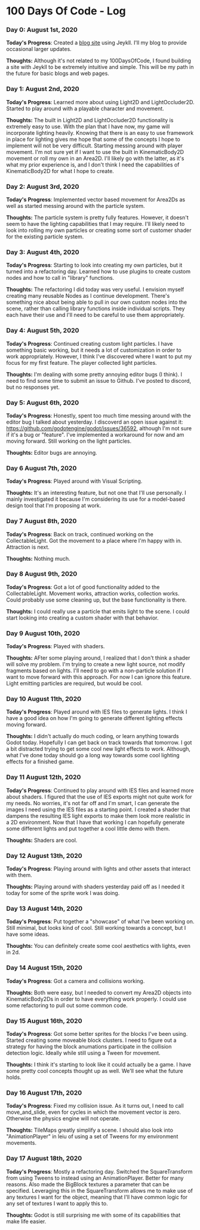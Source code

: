 # 100 Days Of Code - Log

### Day 0: August 1st, 2020

**Today's Progress**: Created a [blog site](https://nhartung.github.io/) using Jeykll. I'll my blog to provide occasional larger updates.

**Thoughts:** Although it's not related to my 100DaysOfCode, I found building a site with Jeykll to be extremely intuitive and simple. This will be my path in the future for basic blogs and web pages.

### Day 1: August 2nd, 2020

**Today's Progress**: Learned more about using Light2D and LightOccluder2D. Started to play around with a playable character and movement.

**Thoughts:** The built in Light2D and LightOccluder2D functionality is extremely easy to use. With the plan that I have now, my game will incorporate lighting heavily. Knowing that there is an easy to use framework in place for lighting gives me hope that some of the concepts I hope to implement will not be very difficult. Starting messing around with player movement. I'm not sure yet if I want to use the built in KinematicBody2D movement or roll my own in an Area2D. I'll likely go with the latter, as it's what my prior experience is, and I don't think I need the capabilities of KinematicBody2D for what I hope to create.

### Day 2: August 3rd, 2020

**Today's Progress**: Implemented vector based movement for Area2Ds as well as started messing around with the particle system.

**Thoughts:** The particle system is pretty fully features. However, it doesn't seem to have the lighting capabilities that I may require. I'll likely need to look into rolling my own particles or creating some sort of customer shader for the existing particle system.

### Day 3: August 4th, 2020

**Today's Progress**: Starting to look into creating my own particles, but it turned into a refactoring day. Learned how to use plugins to create custom nodes and how to call in "library" functions.

**Thoughts:** The refactoring I did today was very useful. I envision myself creating many reusable Nodes as I continue development. There's something nice about being able to pull in our own custom nodes into the scene, rather than calling library functions inside individual scripts. They each have their use and I'll need to be careful to use them appropriately.

### Day 4: August 5th, 2020

**Today's Progress**: Continued creating custom light particles. I have something basic working, but it needs a lot of customization in order to work appropriately. However, I think I've discovered where I want to put my focus for my first feature. The player collected light particles.

**Thoughts:** I'm dealing with some pretty annoying editor bugs (I think). I need to find some time to submit an issue to Github. I've posted to discord, but no responses yet.


### Day 5: August 6th, 2020

**Today's Progress**: Honestly, spent too much time messing around with the editor bug I talked about yesterday. I discoverd an open issue against it: https://github.com/godotengine/godot/issues/36592, although I'm not sure if it's a bug or "feature". I've implemented a workaround for now and am moving forward. Still working on the light particles.

**Thoughts:** Editor bugs are annoying.

### Day 6 August 7th, 2020

**Today's Progress**: Played around with Visual Scripting.

**Thoughts:** It's an interesting feature, but not one that I'll use personally. I mainly investigated it because I'm considering its use for a model-based design tool that I'm proposing at work.

### Day 7 August 8th, 2020

**Today's Progress**: Back on track, continued working on the CollectableLight. Got the movement to a place where I'm happy with in. Attraction is next.

**Thoughts:** Nothing much.

### Day 8 August 9th, 2020

**Today's Progress**: Got a lot of good functionality added to the CollectableLight. Movement works, attraction works, collection works. Could probably use some cleaning up, but the base functionality is there. 

**Thoughts:** I could really use a particle that emits light to the scene. I could start looking into creating a custom shader with that behavior.

### Day 9 August 10th, 2020

**Today's Progress**: Played with shaders.

**Thoughts:** AFter some playing around, I realized that I don't think a shader will solve my problem. I'm trying to create a new light source, not modify fragments based on lights. I'll need to go with a non-particle solution if I want to move forward with this approach. For now I can ignore this feature. Light emitting particles are required, but would be cool.

### Day 10 August 11th, 2020

**Today's Progress**: Played around with IES files to generate lights. I think I have a good idea on how I'm going to generate different lighting effects moving forward.

**Thoughts:** I didn't actually do much coding, or learn anything towards Godot today. Hopefully I can get back on track towards that tomorrow. I got a bit distracted trying to get some cool new light effects to work. Although, what I've done today should go a long way towards some cool lighting effects for a finished game.

### Day 11 August 12th, 2020

**Today's Progress**: Continued to play around with IES files and learned more about shaders. I figured that the use of IES exports might not quite work for my needs. No worries, it's not far off and I'm smart, I can generate the images I need using the IES files as a starting point. I created a shader that dampens the resulting IES light exports to make them look more realistic in a 2D environment. Now that I have that working I can hopefully generate some different lights and put together a cool little demo with them.

**Thoughts:** Shaders are cool.

### Day 12 August 13th, 2020

**Today's Progress**: Playing around with lights and other assets that interact with them.

**Thoughts:** Playing around with shaders yesterday paid off as I needed it today for some of the sprite work I was doing.

### Day 13 August 14th, 2020

**Today's Progress**: Put together a "showcase" of what I've been working on. Still minimal, but looks kind of cool. Still working towards a concept, but I have some ideas.

**Thoughts:** You can definitely create some cool aesthetics with lights, even in 2d.

### Day 14 August 15th, 2020

**Today's Progress**: Got a camera and collisions working.

**Thoughts:** Both were easy, but I needed to convert my Area2D objects into KinematicBody2Ds in order to have everything work properly. I could use some refactoring to pull out some common code.

### Day 15 August 16th, 2020

**Today's Progress**: Got some better sprites for the blocks I've been using. Started creating some moveable block clusters. I need to figure out a strategy for having the block anumations participate in the collision detection logic. Ideally while still using a Tween for movement.

**Thoughts:** I think it's starting to look like it could actually be a game. I have some pretty cool concepts thought up as well. We'll see what the future holds.

### Day 16 August 17th, 2020

**Today's Progress**: Fixed my collision issue. As it turns out, I need to call move_and_slide, even for cycles in which the movement vector is zero. Otherwise the physics engine will not operate.

**Thoughts:** TileMaps greatly simplify a scene. I should also look into "AnimationPlayer" in leiu of using a set of Tweens for my environment movements.

### Day 17 August 18th, 2020

**Today's Progress**: Mostly a refactoring day. Switched the SquareTransform from using Tweens to instead using an AnimationPlayer. Better for many reasons. Also made the BigBlock textures a parameter that can be specified. Leveraging this in the SquareTransform allows me to make use of any textures I want for the object, meaning that I'll have common logic for any set of textures I want to apply this to.

**Thoughts:** Godot is still surprising me with some of its capabilities that make life easier.
